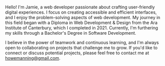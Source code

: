 Hello! I'm Jamie, a web developer passionate about crafting user-friendly digital experiences. I focus on creating accessible and efficient interfaces, and I enjoy the problem-solving aspects of web development. My journey in this field began with a Diploma in Web Development & Design from the Ara Institute of Canterbury, which I completed in 2021. Currently, I'm furthering my skills through a Bachelor's Degree in Software Development.

I believe in the power of teamwork and continuous learning, and I'm always open to collaborating on projects that challenge me to grow. If you'd like to connect or discuss potential projects, please feel free to contact me at howemanning@gmail.com.
